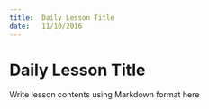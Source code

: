 ```yaml
---
title:  Daily Lesson Title
date:   11/10/2016
---
```


# Daily Lesson Title

Write lesson contents using Markdown format here